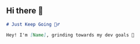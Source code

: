 ## Hi there 👋

```markdown
# Just Keep Going 🏃‍♂️

Hey! I'm [Name], grinding towards my dev goals 💪
```
